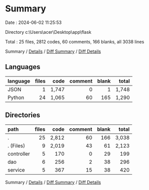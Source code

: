 # Summary

Date : 2024-06-02 11:25:53

Directory c:\\Users\\acer\\Desktop\\app\\flask

Total : 25 files,  2812 codes, 60 comments, 166 blanks, all 3038 lines

Summary / [Details](details.md) / [Diff Summary](diff.md) / [Diff Details](diff-details.md)

## Languages
| language | files | code | comment | blank | total |
| :--- | ---: | ---: | ---: | ---: | ---: |
| JSON | 1 | 1,747 | 0 | 1 | 1,748 |
| Python | 24 | 1,065 | 60 | 165 | 1,290 |

## Directories
| path | files | code | comment | blank | total |
| :--- | ---: | ---: | ---: | ---: | ---: |
| . | 25 | 2,812 | 60 | 166 | 3,038 |
| . (Files) | 9 | 2,019 | 43 | 61 | 2,123 |
| controller | 5 | 170 | 0 | 29 | 199 |
| dao | 6 | 256 | 2 | 38 | 296 |
| service | 5 | 367 | 15 | 38 | 420 |

Summary / [Details](details.md) / [Diff Summary](diff.md) / [Diff Details](diff-details.md)